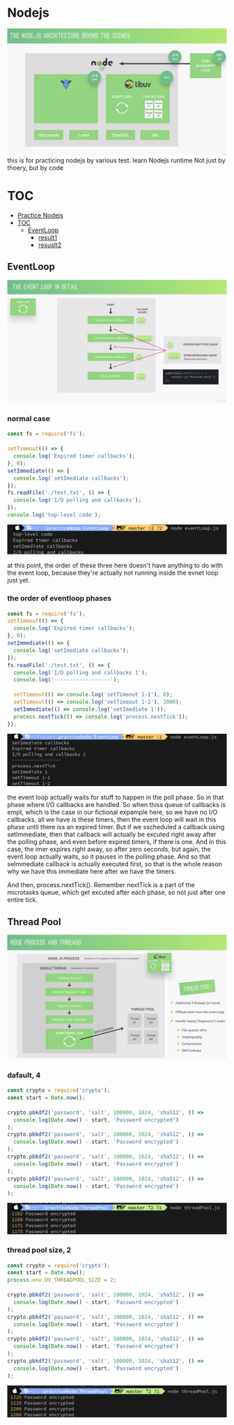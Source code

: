 # Nodejs

![nodejs-architecture](./image/nodejs-architecture.png)
this is for practicing nodejs by various test.
learn Nodejs runtime Not just by thoery, but by code

# TOC

- [Practice Nodejs](#practice-nodejs)
- [TOC](#toc)
  - [EventLoop](#eventloop)
    - [result1](#result1)
    - [resuslt2](#resuslt2)

## EventLoop

![eventloop order of phases](./image/eventloop-phases.png)

### normal case

```javascript
const fs = require('fs');

setTimeout(() => {
  console.log('Expired timer callbacks');
}, 0);
setImmediate(() => {
  console.log('setImediate callbacks');
});
fs.readFile('./test.txt', () => {
  console.log('I/O polling and callbacks');
});
console.log('top-level code');
```

![eventloop-result1](./image/eventloop-result1.png)

at this point, the order of these three here doesn't have anything to do with the event loop, because they're actually not running inside the evnet loop just yet.

### the order of eventloop phases

```javascript
const fs = require('fs');
setTimeout(() => {
  console.log('Expired timer callbacks');
}, 0);
setImmediate(() => {
  console.log('setImediate callbacks');
});
fs.readFile('./test.txt', () => {
  console.log('I/O polling and callbacks 1');
  console.log('------------------');

  setTimeout(() => console.log('setTimeout 1-1'), 0);
  setTimeout(() => console.log('setTimeout 1-2'), 3000);
  setImmediate(() => console.log('setImediate 1'));
  process.nextTick(() => console.log('process.nextTick'));
});
```

![eventloop-result2](./image/eventloop-result2.png)

the event loop actually waits for stuff to happen in the poll phase. So in that phase where I/O callbacks are handled. So when thiss queue of callbacks is empt, which is the case in our fictional expample here, so we have no I/O callbacks, all we have is these timers, then the event loop will wait in this phase until there iss an expired timer. But if we sscheduled a callback using setImmediate, then that callback will actually be excuted right away after the polling phase, and even before expired timers, if there is one. And in this case, the imer expires right away, so after zero seconds, but again, the event loop actually waits, so it pauses in the polling phase. And so that seImmediate callback is actually executed first, so that is the whole reason why we have this immediate here after we have the timers.

And then, process.nextTick(). Remember nextTick is a part of the microtasks queue, which get excuted after each phase, so not just after one entire tick.

## Thread Pool

![node-process-thread](./image/node-process-thread.png)

### dafault, 4

```javascript
const crypto = require('crypto');
const start = Date.now();

crypto.pbkdf2('password', 'salt', 100000, 1024, 'sha512', () =>
  console.log(Date.now() - start, 'Password encrypted')
);
crypto.pbkdf2('password', 'salt', 100000, 1024, 'sha512', () =>
  console.log(Date.now() - start, 'Password encrypted')
);
crypto.pbkdf2('password', 'salt', 100000, 1024, 'sha512', () =>
  console.log(Date.now() - start, 'Password encrypted')
);
crypto.pbkdf2('password', 'salt', 100000, 1024, 'sha512', () =>
  console.log(Date.now() - start, 'Password encrypted')
);
```

![thread-pool4](./image/thread-pool4.png)

### thread pool size, 2

```javascript
const crypto = require('crypto');
const start = Date.now();
process.env.UV_THREADPOOL_SIZE = 2;

crypto.pbkdf2('password', 'salt', 100000, 1024, 'sha512', () =>
  console.log(Date.now() - start, 'Password encrypted')
);
crypto.pbkdf2('password', 'salt', 100000, 1024, 'sha512', () =>
  console.log(Date.now() - start, 'Password encrypted')
);
crypto.pbkdf2('password', 'salt', 100000, 1024, 'sha512', () =>
  console.log(Date.now() - start, 'Password encrypted')
);
crypto.pbkdf2('password', 'salt', 100000, 1024, 'sha512', () =>
  console.log(Date.now() - start, 'Password encrypted')
);
```

![thread-pool2](./image/thread-pool2.png)
